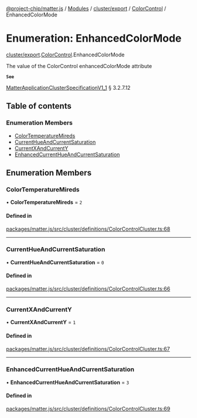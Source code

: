 [@project-chip/matter.js](../README.md) / [Modules](../modules.md) / [cluster/export](../modules/cluster_export.md) / [ColorControl](../modules/cluster_export.ColorControl.md) / EnhancedColorMode

# Enumeration: EnhancedColorMode

[cluster/export](../modules/cluster_export.md).[ColorControl](../modules/cluster_export.ColorControl.md).EnhancedColorMode

The value of the ColorControl enhancedColorMode attribute

**`See`**

[MatterApplicationClusterSpecificationV1_1](../interfaces/spec_export.MatterApplicationClusterSpecificationV1_1.md) § 3.2.7.12

## Table of contents

### Enumeration Members

- [ColorTemperatureMireds](cluster_export.ColorControl.EnhancedColorMode.md#colortemperaturemireds)
- [CurrentHueAndCurrentSaturation](cluster_export.ColorControl.EnhancedColorMode.md#currenthueandcurrentsaturation)
- [CurrentXAndCurrentY](cluster_export.ColorControl.EnhancedColorMode.md#currentxandcurrenty)
- [EnhancedCurrentHueAndCurrentSaturation](cluster_export.ColorControl.EnhancedColorMode.md#enhancedcurrenthueandcurrentsaturation)

## Enumeration Members

### ColorTemperatureMireds

• **ColorTemperatureMireds** = ``2``

#### Defined in

[packages/matter.js/src/cluster/definitions/ColorControlCluster.ts:68](https://github.com/project-chip/matter.js/blob/ac2c2688/packages/matter.js/src/cluster/definitions/ColorControlCluster.ts#L68)

___

### CurrentHueAndCurrentSaturation

• **CurrentHueAndCurrentSaturation** = ``0``

#### Defined in

[packages/matter.js/src/cluster/definitions/ColorControlCluster.ts:66](https://github.com/project-chip/matter.js/blob/ac2c2688/packages/matter.js/src/cluster/definitions/ColorControlCluster.ts#L66)

___

### CurrentXAndCurrentY

• **CurrentXAndCurrentY** = ``1``

#### Defined in

[packages/matter.js/src/cluster/definitions/ColorControlCluster.ts:67](https://github.com/project-chip/matter.js/blob/ac2c2688/packages/matter.js/src/cluster/definitions/ColorControlCluster.ts#L67)

___

### EnhancedCurrentHueAndCurrentSaturation

• **EnhancedCurrentHueAndCurrentSaturation** = ``3``

#### Defined in

[packages/matter.js/src/cluster/definitions/ColorControlCluster.ts:69](https://github.com/project-chip/matter.js/blob/ac2c2688/packages/matter.js/src/cluster/definitions/ColorControlCluster.ts#L69)
